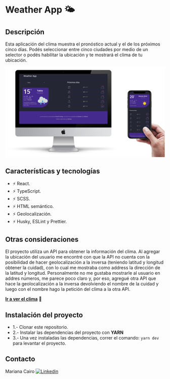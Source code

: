 # Weather App :sun_behind_small_cloud:

## Descripción

Esta aplicación del clima muestra el pronóstico actual y el de los próximos cinco días. Podés seleccionar entre cinco ciudades por medio de un selector o podés habilitar la ubicación y te mostrará el clima de tu ubicación.

![imagen del proyecto](https://github.com/maarcf/weather-app/blob/main/public/assets/images/readme-img.png)

## Características y tecnologías

- :zap: React.
- :zap: TypeScript.
- :zap: SCSS.
- :zap: HTML semántico.
- :zap: Geolocalización.
- :zap: Husky, ESLint y Prettier.

## Otras consideraciones

El proyecto utiliza un API para obtener la información del clima. Al agregar la ubicación del usuario me encontré con que la API no cuenta con la posibilidad de hacer geolocalización a la inversa (teniendo latitud y longitud obtener la cuidad), con lo cual me mostraba como address la dirección de la latitud y longitud.
Personalmente no me gustaba mostrarle al usuario en addres números, me parece poco claro y, por eso, agregué otra API que hace la geolocalización a la inversa devolviendo el nombre de la cuidad y luego con el nombre hago la petición del clima a la otra API.

**[Ir a ver el clima](https://weather-app-by-maarcf.netlify.app/)** :rainbow:

## Instalación del proyecto

- 1.- Clonar este repositorio.
- 2.- Instalar las dependencias del proyecto con **YARN**
- 3.- Una vez instaladas las dependencias, correr el comando: `yarn dev` para levantar el proyecto.

## Contacto

Mariana Cairo
[![Linkedin](https://img.shields.io/badge/-LinkedIn-blue?style=flat-square&logo=Linkedin&logoColor=white&link=https://www.linkedin.com/in/mariana-cairo/)](https://www.linkedin.com/in/mariana-cairo/)
